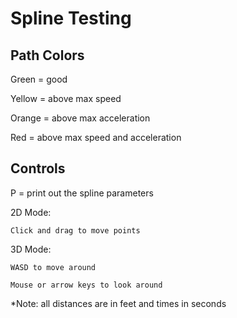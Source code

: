 # Spline Testing

## Path Colors
Green = good

Yellow = above max speed

Orange = above max acceleration

Red = above max speed and acceleration


## Controls

P = print out the spline parameters

2D Mode:

	Click and drag to move points

3D Mode:

	WASD to move around

	Mouse or arrow keys to look around

*Note: all distances are in feet and times in seconds
